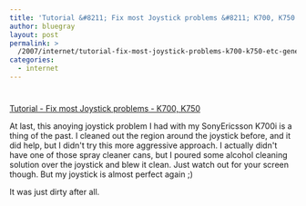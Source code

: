 ```yaml
---
title: 'Tutorial &#8211; Fix most Joystick problems &#8211; K700, K750 etc : General : Sony Ericsson @ Esato'
author: bluegray
layout: post
permalink: >
  /2007/internet/tutorial-fix-most-joystick-problems-k700-k750-etc-general-sony-ericsson-esato/62/
categories:
  - internet
---
```

# 

[Tutorial - Fix most Joystick problems - K700, K750][1]

 [1]: http://www.esato.com/board/viewtopic.php?topic=125703

At last, this anoying joystick problem I had with my SonyEricsson K700i is a thing of the past. I cleaned out the region around the joystick before, and it did help, but I didn't try this more aggressive approach. I actually didn't have one of those spray cleaner cans, but I poured some alcohol cleaning solution over the joystick and blew it clean. Just watch out for your screen though. But my joystick is almost perfect again ;)

It was just dirty after all.